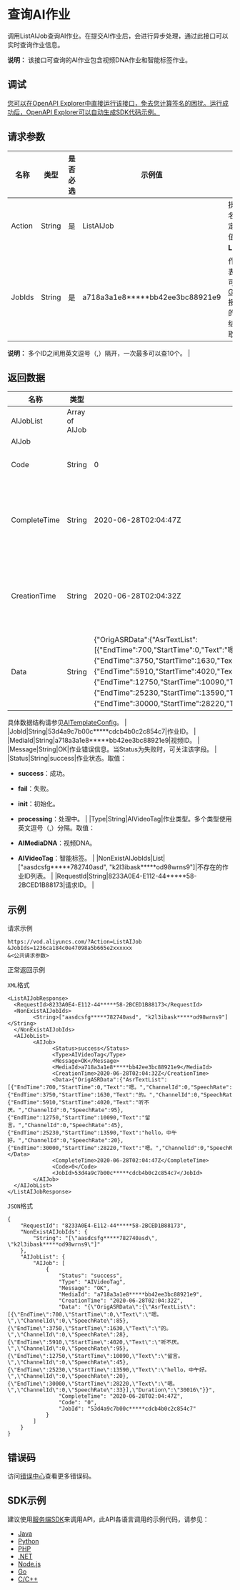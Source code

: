 # 查询AI作业

调用ListAIJob查询AI作业。在提交AI作业后，会进行异步处理，通过此接口可以实时查询作业信息。

**说明：** 该接口可查询的AI作业包含视频DNA作业和智能标签作业。

## 调试

[您可以在OpenAPI Explorer中直接运行该接口，免去您计算签名的困扰。运行成功后，OpenAPI Explorer可以自动生成SDK代码示例。](https://api.aliyun.com/#product=vod&api=ListAIJob&type=RPC&version=2017-03-21)

## 请求参数

|名称|类型|是否必选|示例值|描述|
|--|--|----|---|--|
|Action|String|是|ListAIJob|操作接口名，系统规定参数。取值：**ListAIJob**。 |
|JobIds|String|是|a718a3a1e8\*\*\*\*\*bb42ee3bc88921e9|作业ID列表。JobId可以通过[GetPlayInfo](~~56124~~)接口中返回的PlayInfo结构体中获取。

 **说明：** 多个ID之间用英文逗号（,）隔开，一次最多可以查10个。 |

## 返回数据

|名称|类型|示例值|描述|
|--|--|---|--|
|AIJobList|Array of AIJob| |作业信息列表。 |
|AIJob| | | |
|Code|String|0|作业错误码。当Status为失败时，可关注该字段。 |
|CompleteTime|String|2020-06-28T02:04:47Z|作业结束时间。日期格式按照ISO8601表示法，并使用UTC时间，格式为：*yyyy-MM-dd*T*HH:mm:ss*Z。 |
|CreationTime|String|2020-06-28T02:04:32Z|作业开始时间。日期格式按照ISO8601表示法，并使用UTC时间，格式为：*yyyy-MM-dd*T*HH:mm:ss*Z。 |
|Data|String|\{"OrigASRData":\{"AsrTextList":\[\{"EndTime":700,"StartTime":0,"Text":"嗯。","ChannelId":0,"SpeechRate":85\},\{"EndTime":3750,"StartTime":1630,"Text":"的。","ChannelId":0,"SpeechRate":28\},\{"EndTime":5910,"StartTime":4020,"Text":"听不厌。","ChannelId":0,"SpeechRate":95\},\{"EndTime":12750,"StartTime":10090,"Text":"留言。","ChannelId":0,"SpeechRate":45\},\{"EndTime":25230,"StartTime":13590,"Text":"hello，中午好。","ChannelId":0,"SpeechRate":20\},\{"EndTime":30000,"StartTime":28220,"Text":"嗯。","ChannelId":0,"SpeechRate":33\}\],"Duration":"30016"\}\}|作业结果数据，JSON数据格式。

 具体数据结构请参见[AITemplateConfig](~~89863~~)。 |
|JobId|String|53d4a9c7b00c\*\*\*\*\*cdcb4b0c2c854c7|作业ID。 |
|MediaId|String|a718a3a1e8\*\*\*\*\*bb42ee3bc88921e9|视频ID。 |
|Message|String|OK|作业错误信息。当Status为失败时，可关注该字段。 |
|Status|String|success|作业状态。取值：

 -   **success**：成功。
-   **fail**：失败。
-   **init**：初始化。
-   **processing**：处理中。 |
|Type|String|AIVideoTag|作业类型。多个类型使用英文逗号（,）分隔。取值：

 -   **AIMediaDNA**：视频DNA。
-   **AIVideoTag**：智能标签。 |
|NonExistAIJobIds|List|\["aasdcsfg\*\*\*\*\*782740asd", "k2l3ibask\*\*\*\*\*od98wrns9"\]|不存在的作业ID列表。 |
|RequestId|String|8233A0E4-E112-44\*\*\*\*\*58-2BCED1B88173|请求ID。 |

## 示例

请求示例

```
https://vod.aliyuncs.com/?Action=ListAIJob
&JobIds=1236ca184c0e47098a5b665e2xxxxxx
&<公共请求参数>
```

正常返回示例

`XML`格式

```
<ListAIJobResponse>
  <RequestId>8233A0E4-E112-44*****58-2BCED1B88173</RequestId>
  <NonExistAIJobIds>
        <String>["aasdcsfg*****782740asd", "k2l3ibask*****od98wrns9"]</String>
  </NonExistAIJobIds>
  <AIJobList>
        <AIJob>
              <Status>success</Status>
              <Type>AIVideoTag</Type>
              <Message>OK</Message>
              <MediaId>a718a3a1e8*****bb42ee3bc88921e9</MediaId>
              <CreationTime>2020-06-28T02:04:32Z</CreationTime>
              <Data>{"OrigASRData":{"AsrTextList":[{"EndTime":700,"StartTime":0,"Text":"嗯。","ChannelId":0,"SpeechRate":85},{"EndTime":3750,"StartTime":1630,"Text":"的。","ChannelId":0,"SpeechRate":28},{"EndTime":5910,"StartTime":4020,"Text":"听不厌。","ChannelId":0,"SpeechRate":95},{"EndTime":12750,"StartTime":10090,"Text":"留言。","ChannelId":0,"SpeechRate":45},{"EndTime":25230,"StartTime":13590,"Text":"hello，中午好。","ChannelId":0,"SpeechRate":20},{"EndTime":30000,"StartTime":28220,"Text":"嗯。","ChannelId":0,"SpeechRate":33}],"Duration":"30016"}}</Data>
              <CompleteTime>2020-06-28T02:04:47Z</CompleteTime>
              <Code>0</Code>
              <JobId>53d4a9c7b00c*****cdcb4b0c2c854c7</JobId>
        </AIJob>
  </AIJobList>
</ListAIJobResponse>
```

`JSON`格式

```
{
	"RequestId": "8233A0E4-E112-44*****58-2BCED1B88173",
	"NonExistAIJobIds": {
		"String": "[\"aasdcsfg*****782740asd\", \"k2l3ibask*****od98wrns9\"]"
	},
	"AIJobList": {
		"AIJob": [
			{
				"Status": "success",
				"Type": "AIVideoTag",
				"Message": "OK",
				"MediaId": "a718a3a1e8*****bb42ee3bc88921e9",
				"CreationTime": "2020-06-28T02:04:32Z",
				"Data": "{\"OrigASRData\":{\"AsrTextList\":[{\"EndTime\":700,\"StartTime\":0,\"Text\":\"嗯。\",\"ChannelId\":0,\"SpeechRate\":85},{\"EndTime\":3750,\"StartTime\":1630,\"Text\":\"的。\",\"ChannelId\":0,\"SpeechRate\":28},{\"EndTime\":5910,\"StartTime\":4020,\"Text\":\"听不厌。\",\"ChannelId\":0,\"SpeechRate\":95},{\"EndTime\":12750,\"StartTime\":10090,\"Text\":\"留言。\",\"ChannelId\":0,\"SpeechRate\":45},{\"EndTime\":25230,\"StartTime\":13590,\"Text\":\"hello，中午好。\",\"ChannelId\":0,\"SpeechRate\":20},{\"EndTime\":30000,\"StartTime\":28220,\"Text\":\"嗯。\",\"ChannelId\":0,\"SpeechRate\":33}],\"Duration\":\"30016\"}}",
				"CompleteTime": "2020-06-28T02:04:47Z",
				"Code": "0",
				"JobId": "53d4a9c7b00c*****cdcb4b0c2c854c7"
			}
		]
	}
}
```

## 错误码

访问[错误中心](https://error-center.aliyun.com/status/product/vod)查看更多错误码。

## SDK示例

建议使用[服务端SDK](~~101789~~)来调用API，此API各语言调用的示例代码，请参见：

-   [Java](~~100692~~)
-   [Python](~~101181~~)
-   [PHP](~~101159~~)
-   [.NET](~~100844~~)
-   [Node.js](~~101564~~)
-   [Go](~~101575~~)
-   [C/C++](~~102987~~)

